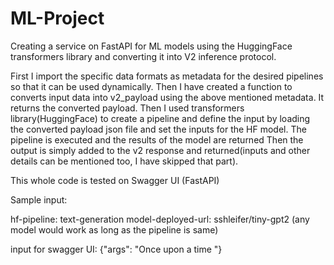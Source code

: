 # ML-Project
Creating a service on FastAPI for ML models using the HuggingFace transformers library and converting it into V2 inference protocol. 

First I import the specific data formats as metadata for the desired pipelines so that it can be used dynamically.
Then I have created a function to converts input data into v2_payload using the above mentioned metadata. It returns the converted payload.
Then I used transformers library(HuggingFace) to create a pipeline and define the input by loading the converted payload json file and set the inputs for the HF model. The pipeline is executed and the results of the model are returned
Then the output is simply added to the v2 response and returned(inputs and other details can be mentioned too, I have skipped that part).

This whole code is tested on Swagger UI (FastAPI) 

Sample input:

hf-pipeline: text-generation 
model-deployed-url: sshleifer/tiny-gpt2 (any model would work as long as the pipeline is same)

input for swagger UI: {"args": "Once upon a time "}

